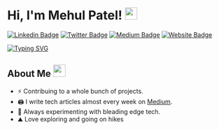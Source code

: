 # Hi, I'm Mehul Patel! <img src="https://media.giphy.com/media/hvRJCLFzcasrR4ia7z/giphy.gif" width="28"/>
[![Linkedin Badge](https://img.shields.io/badge/-LinkedIn-0e76a8?style=flat-square&logo=Linkedin&logoColor=white)](https://www.linkedin.com/in/mehulp89)
[![Twitter Badge](https://img.shields.io/badge/-Twitter-00acee?style=flat-square&logo=Twitter&logoColor=white)](https://twitter.com/mehulp89)
[![Medium Badge](https://img.shields.io/badge/Medium-12100E?style=flat-square&logo=Medium&logoColor=white)](https://medium.com/@mehulp89)
[![Website Badge](https://img.shields.io/badge/Website-3b5998?style=flat-square&logo=google-chrome&logoColor=white)](https://about.me/mehulp89/)

[![Typing SVG](https://readme-typing-svg.herokuapp.com?font=comfortaa&color=%23F77B93&size=25&height=40&lines=Nice+to+meet+you!;I'm+a+Software+Engineer;Tech+Blogger)](https://git.io/typing-svg)

## About Me <img src="https://c.tenor.com/uZFq07-ujK8AAAAi/man-shrugging-joypixels.gif" width="28"/>
* ⚡ Contribuing to a whole bunch of projects.
* 🖨️ I write tech articles almost every week on <a href="https://medium.com/@mehulp89">Medium</a>. 
* 🌱 Always experimenting with bleading edge tech. 
* ⛰️ Love exploring and going on hikes
<p align="center">
